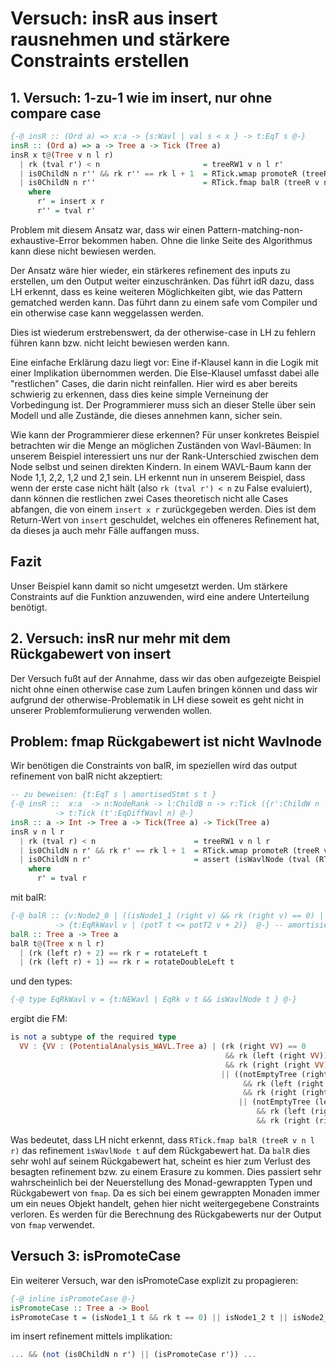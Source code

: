# Versuch: insR aus insert rausnehmen und stärkere Constraints erstellen

## 1. Versuch: 1-zu-1 wie im insert, nur ohne compare case

```haskell
{-@ insR :: (Ord a) => x:a -> {s:Wavl | val s < x } -> t:EqT s @-}
insR :: (Ord a) => a -> Tree a -> Tick (Tree a)
insR x t@(Tree v n l r)
  | rk (tval r') < n                       = treeRW1 v n l r' 
  | is0ChildN n r'' && rk r'' == rk l + 1  = RTick.wmap promoteR (treeR v n l r')
  | is0ChildN n r''                        = RTick.fmap balR (treeR v n l r')
    where
      r' = insert x r
      r'' = tval r' 
```

Problem mit diesem Ansatz war, dass wir einen Pattern-matching-non-exhaustive-Error bekommen haben. Ohne die linke Seite des Algorithmus kann diese nicht bewiesen werden. 

Der Ansatz wäre hier wieder, ein stärkeres refinement des inputs zu erstellen, um den Output weiter einzuschränken. Das führt idR dazu, dass LH erkennt, dass es keine weiteren Möglichkeiten gibt, wie das Pattern gematched werden kann. Das führt dann zu einem safe vom Compiler und ein otherwise case kann weggelassen werden. 

Dies ist wiederum erstrebenswert, da der otherwise-case in LH zu fehlern führen kann bzw. nicht leicht bewiesen werden kann. 

Eine einfache Erklärung dazu liegt vor: 
Eine if-Klausel kann in die Logik mit einer Implikation übernommen werden. Die Else-Klausel umfasst dabei alle "restlichen" Cases, die darin nicht reinfallen. 
Hier wird es aber bereits schwierig zu erkennen, dass dies keine simple Verneinung der Vorbedingung ist. Der Programmierer muss sich an dieser Stelle über sein Modell und alle Zustände, die dieses annehmen kann, sicher sein. 

Wie kann der Programmierer diese erkennen?
Für unser konkretes Beispiel betrachten wir die Menge an möglichen Zuständen von Wavl-Bäumen: 
In unserem Beispiel interessiert uns nur der Rank-Unterschied zwischen dem Node selbst und seinen direkten Kindern. 
In einem WAVL-Baum kann der Node 1,1, 2,2, 1,2 und 2,1 sein. LH erkennt nun in unserem Beispiel, dass wenn der erste case nicht hält (also `rk (tval r') < n` zu False evaluiert), dann können die restlichen zwei Cases theoretisch nicht alle Cases abfangen, die von einem `insert x r` zurückgegeben werden. Dies ist dem Return-Wert von `insert` geschuldet, welches ein offeneres Refinement hat, da dieses ja auch mehr Fälle auffangen muss. 

## Fazit
Unser Beispiel kann damit so nicht umgesetzt werden. Um stärkere Constraints auf die Funktion anzuwenden, wird eine andere Unterteilung benötigt. 

## 2. Versuch: insR nur mehr mit dem Rückgabewert von insert
Der Versuch fußt auf der Annahme, dass wir das oben aufgezeigte Beispiel nicht ohne einen otherwise case zum Laufen bringen können und dass wir aufgrund der otherwise-Problematik in LH diese soweit es geht nicht in unserer Problemformulierung verwenden wollen.

## Problem: fmap Rückgabewert ist nicht Wavlnode
Wir benötigen die Constraints von balR, im speziellen wird das output refinement von balR nicht akzeptiert: 
```haskell
-- zu beweisen: {t:EqT s | amortisedStmt s t }
{-@ insR ::  x:a  -> n:NodeRank -> l:ChildB n -> r:Tick ({r':ChildW n | notEmptyTree r' && n <= (rk r') + 2}) 
          -> t:Tick (t':EqDiffWavl n) @-}
insR :: a -> Int -> Tree a -> Tick(Tree a) -> Tick(Tree a)
insR v n l r
  | rk (tval r) < n                      = treeRW1 v n l r 
  | is0ChildN n r' && rk r' == rk l + 1  = RTick.wmap promoteR (treeR v n l r)
  | is0ChildN n r'                       = assert (isWavlNode (tval (RTick.fmap balR (treeR v n l r)))) ?? RTick.fmap balR (treeR v n l r)
    where
      r' = tval r
```

mit balR: 
```haskell
{-@ balR :: {v:Node2_0 | ((isNode1_1 (right v) && rk (right v) == 0) || isNode2_1 (right v) || isNode1_2 (right v)) }
          -> {t:EqRkWavl v | (potT t <= potT2 v + 2)}  @-} -- amortisiert == 2
balR :: Tree a -> Tree a
balR t@(Tree x n l r)  
  | (rk (left r) + 2) == rk r = rotateLeft t 
  | (rk (left r) + 1) == rk r = rotateDoubleLeft t
```

und den types: 
```haskell
{-@ type EqRkWavl v = {t:NEWavl | EqRk v t && isWavlNode t } @-}

```

ergibt die FM: 
```haskell
is not a subtype of the required type
  VV : {VV : (PotentialAnalysis_WAVL.Tree a) | (rk (right VV) == 0
                                                && rk (left (right VV)) + 1 == rk (right VV)
                                                && rk (right (right VV)) + 1 == rk (right VV))
                                               || ((notEmptyTree (right (right VV))
                                                    && rk (left (right VV)) + 2 == rk (right VV)
                                                    && rk (right (right VV)) + 1 == rk (right VV))
                                                   || (notEmptyTree (left (right VV))
                                                       && rk (left (right VV)) + 1 == rk (right VV)
                                                       && rk (right (right VV)) + 2 == rk (right 
```
Was bedeutet, dass LH nicht erkennt, dass `RTick.fmap balR (treeR v n l r)` das refinement `ìsWavlNode t` auf dem Rückgabewert hat. Da `balR` dies sehr wohl auf seinem Rückgabewert hat, scheint es hier zum Verlust des besagten refinement bzw. zu einem Erasure zu kommen. Dies passiert sehr wahrscheinlich bei der Neuerstellung des Monad-gewrappten Typen und Rückgabewert von `fmap`. Da es sich bei einem gewrappten Monaden immer um ein neues Objekt handelt, gehen hier nicht weitergegebene Constraints verloren. Es werden für die Berechnung des Rückgabewerts nur der Output von `fmap` verwendet.  

## Versuch 3: isPromoteCase 
Ein weiterer Versuch, war den isPromoteCase explizit zu propagieren: 
```haskell
{-@ inline isPromoteCase @-}
isPromoteCase :: Tree a -> Bool
isPromoteCase t = (isNode1_1 t && rk t == 0) || isNode1_2 t || isNode2_1 t
```

im insert refinement mittels implikation: 
```haskell
... && (not (is0ChildN n r') || (isPromoteCase r')) ...
```